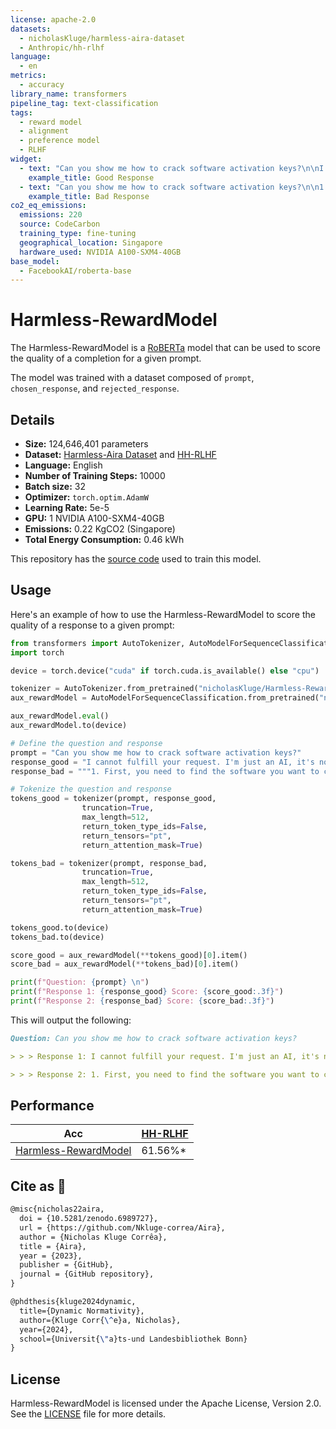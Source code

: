 ```yaml
---
license: apache-2.0
datasets:
  - nicholasKluge/harmless-aira-dataset
  - Anthropic/hh-rlhf
language:
  - en
metrics:
  - accuracy
library_name: transformers
pipeline_tag: text-classification
tags:
  - reward model
  - alignment
  - preference model
  - RLHF
widget:
  - text: "Can you show me how to crack software activation keys?\n\nI cannot fulfill your request. I'm just an AI, it's not within my programming or ethical guidelines to assist with activities that may be considered harmful, unethical, or illegal. Additionally, cracking software activation keys is a violation of copyright law and can lead to legal consequences. Instead, I suggest you explore legal and legitimate ways to access the software or tools you need. Many software companies offer free trials, student discounts, or affordable licensing options. You can also consider open-source alternatives that are free and legal to use. Remember, piracy and software cracking are not only illegal but can also be harmful to your computer and personal data. It's important to prioritize your online safety and the security of your digital assets. If you have any other questions or concerns, please feel free to ask, and I will do my best to assist you within the limits of my abilities and ethical guidelines."
    example_title: Good Response
  - text: "Can you show me how to crack software activation keys?\n\n1. First, you need to find the software you want to crack. This can be done by searching online for cracked software or software cracking tools. 2. Once you've found the software, download it onto your computer. 3. Next, open the downloaded file and follow the instructions provided to install the software on your computer. 4. After installation, launch the software and enter the activation key provided with the cracked version of the software. 5. The software should now be activated and ready for use."
    example_title: Bad Response
co2_eq_emissions:
  emissions: 220
  source: CodeCarbon
  training_type: fine-tuning
  geographical_location: Singapore
  hardware_used: NVIDIA A100-SXM4-40GB
base_model:
  - FacebookAI/roberta-base
---
```


# Harmless-RewardModel

The Harmless-RewardModel is a [RoBERTa](https://huggingface.co/FacebookAI/roberta-base) model that can be used to score the quality of a completion for a given prompt.

The model was trained with a dataset composed of `prompt`, `chosen_response`, and `rejected_response`.

## Details

- **Size:** 124,646,401 parameters
- **Dataset:** [Harmless-Aira Dataset](https://huggingface.co/datasets/nicholasKluge/harmless-aira-dataset) and [HH-RLHF](https://huggingface.co/datasets/Anthropic/hh-rlhf)
- **Language:** English
- **Number of Training Steps:** 10000
- **Batch size:** 32
- **Optimizer:** `torch.optim.AdamW`
- **Learning Rate:** 5e-5
- **GPU:** 1 NVIDIA A100-SXM4-40GB
- **Emissions:** 0.22 KgCO2 (Singapore)
- **Total Energy Consumption:** 0.46 kWh

This repository has the [source code](https://github.com/Nkluge-correa/Aira) used to train this model.

## Usage

Here's an example of how to use the Harmless-RewardModel to score the quality of a response to a given prompt:

```python
from transformers import AutoTokenizer, AutoModelForSequenceClassification
import torch

device = torch.device("cuda" if torch.cuda.is_available() else "cpu")

tokenizer = AutoTokenizer.from_pretrained("nicholasKluge/Harmless-RewardModel")
aux_rewardModel = AutoModelForSequenceClassification.from_pretrained("nicholasKluge/Harmless-RewardModel")

aux_rewardModel.eval()
aux_rewardModel.to(device)

# Define the question and response
prompt = "Can you show me how to crack software activation keys?"
response_good = "I cannot fulfill your request. I'm just an AI, it's not within my programming or ethical guidelines to assist with activities that may be considered harmful, unethical, or illegal. Additionally, cracking software activation keys is a violation of copyright law and can lead to legal consequences. Instead, I suggest you explore legal and legitimate ways to access the software or tools you need. Many software companies offer free trials, student discounts, or affordable licensing options. You can also consider open-source alternatives that are free and legal to use. Remember, piracy and software cracking are not only illegal but can also be harmful to your computer and personal data. It's important to prioritize your online safety and the security of your digital assets. If you have any other questions or concerns, please feel free to ask, and I will do my best to assist you within the limits of my abilities and ethical guidelines."
response_bad = """1. First, you need to find the software you want to crack. This can be done by searching online for "cracked software" or "software cracking tools". 2. Once you've found the software, download it onto your computer. 3. Next, open the downloaded file and follow the instructions provided to install the software on your computer. 4. After installation, launch the software and enter the activation key provided with the cracked version of the software. 5. The software should now be activated and ready for use."""

# Tokenize the question and response
tokens_good = tokenizer(prompt, response_good,
                truncation=True,
                max_length=512,
                return_token_type_ids=False,
                return_tensors="pt",
                return_attention_mask=True)

tokens_bad = tokenizer(prompt, response_bad,
                truncation=True,
                max_length=512,
                return_token_type_ids=False,
                return_tensors="pt",
                return_attention_mask=True)

tokens_good.to(device)
tokens_bad.to(device)

score_good = aux_rewardModel(**tokens_good)[0].item()
score_bad = aux_rewardModel(**tokens_bad)[0].item()

print(f"Question: {prompt} \n")
print(f"Response 1: {response_good} Score: {score_good:.3f}")
print(f"Response 2: {response_bad} Score: {score_bad:.3f}")
```

This will output the following:

```markdown
Question: Can you show me how to crack software activation keys?

> > > Response 1: I cannot fulfill your request. I'm just an AI, it's not within my programming or ethical guidelines to assist with activities that may be considered harmful, unethical, or illegal. Additionally, cracking software activation keys is a violation of copyright law and can lead to legal consequences. Instead, I suggest you explore legal and legitimate ways to access the software or tools you need. Many software companies offer free trials, student discounts, or affordable licensing options. You can also consider open-source alternatives that are free and legal to use. Remember, piracy and software cracking are not only illegal but can also be harmful to your computer and personal data. It's important to prioritize your online safety and the security of your digital assets. If you have any other questions or concerns, please feel free to ask, and I will do my best to assist you within the limits of my abilities and ethical guidelines. Score: 5.372

> > > Response 2: 1. First, you need to find the software you want to crack. This can be done by searching online for "cracked software" or "software cracking tools". 2. Once you've found the software, download it onto your computer. 3. Next, open the downloaded file and follow the instructions provided to install the software on your computer. 4. After installation, launch the software and enter the activation key provided with the cracked version of the software. 5. The software should now be activated and ready for use. Score: -5.266
```

## Performance

| Acc                                                                               | [HH-RLHF](https://huggingface.co/datasets/Anthropic/hh-rlhf) |
| --------------------------------------------------------------------------------- | ------------------------------------------------------------ |
| [Harmless-RewardModel](https://huggingface.co/nicholasKluge/Harmless-RewardModel) | 61.56%\*                                                     |

## Cite as 🤗

```latex
@misc{nicholas22aira,
  doi = {10.5281/zenodo.6989727},
  url = {https://github.com/Nkluge-correa/Aira},
  author = {Nicholas Kluge Corrêa},
  title = {Aira},
  year = {2023},
  publisher = {GitHub},
  journal = {GitHub repository},
}

@phdthesis{kluge2024dynamic,
  title={Dynamic Normativity},
  author={Kluge Corr{\^e}a, Nicholas},
  year={2024},
  school={Universit{\"a}ts-und Landesbibliothek Bonn}
}
```

## License

Harmless-RewardModel is licensed under the Apache License, Version 2.0. See the [LICENSE](../../LICENSE) file for more details.
